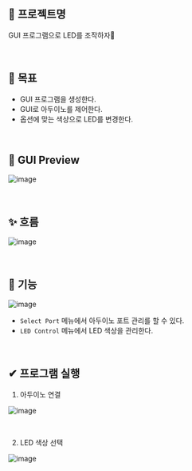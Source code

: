 ## 📌 프로젝트명
GUI 프로그램으로 LED를 조작하자🎵

<br>

## 💖 목표
- GUI 프로그램을 생성한다.
- GUI로 아두이노를 제어한다.
- 옵션에 맞는 색상으로 LED를 변경한다.

<br>

## 💎 GUI Preview
![image](https://github.com/user-attachments/assets/79f76b33-f316-45ba-80f3-5b435cfe768e)

<br>

## ✨ 흐름
![image](https://github.com/user-attachments/assets/8fded6b6-87da-4d92-811c-bac4db331195)


<br>

## 🎲 기능
![image](https://github.com/user-attachments/assets/5262f24e-4fec-4189-8515-fe8add8b801e)

- `Select Port` 메뉴에서 아두이노 포트 관리를 할 수 있다.
- `LED Control` 메뉴에서 LED 색상을 관리한다.


<br>

## ✔ 프로그램 실행

1. 아두이노 연결

![image](https://github.com/user-attachments/assets/b1b216e8-0005-46e0-b566-d924fc14267e)

<br>

2. LED 색상 선택

![image](https://github.com/user-attachments/assets/634ab187-ccdb-4477-aada-a2db601cf562)




